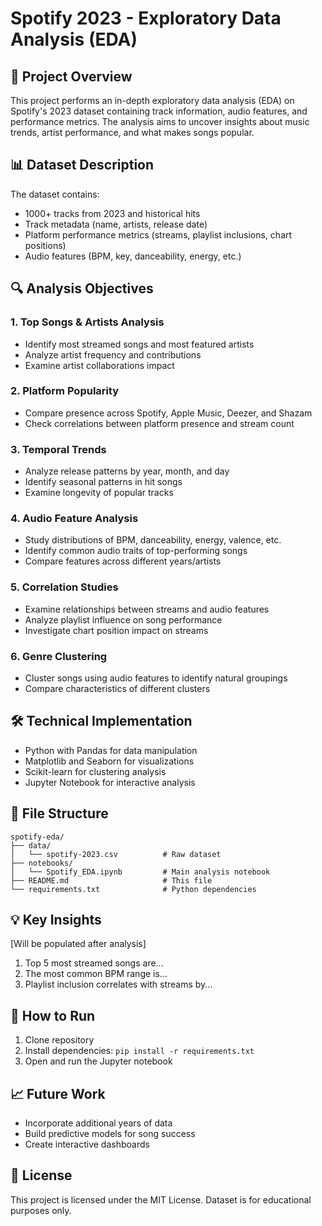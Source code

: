 # Spotify 2023 - Exploratory Data Analysis (EDA)

## 📌 Project Overview
This project performs an in-depth exploratory data analysis (EDA) on Spotify's 2023 dataset containing track information, audio features, and performance metrics. The analysis aims to uncover insights about music trends, artist performance, and what makes songs popular.

## 📊 Dataset Description
The dataset contains:
- 1000+ tracks from 2023 and historical hits
- Track metadata (name, artists, release date)
- Platform performance metrics (streams, playlist inclusions, chart positions)
- Audio features (BPM, key, danceability, energy, etc.)

## 🔍 Analysis Objectives

### 1. Top Songs & Artists Analysis
- Identify most streamed songs and most featured artists
- Analyze artist frequency and contributions
- Examine artist collaborations impact

### 2. Platform Popularity
- Compare presence across Spotify, Apple Music, Deezer, and Shazam
- Check correlations between platform presence and stream count

### 3. Temporal Trends
- Analyze release patterns by year, month, and day
- Identify seasonal patterns in hit songs
- Examine longevity of popular tracks

### 4. Audio Feature Analysis
- Study distributions of BPM, danceability, energy, valence, etc.
- Identify common audio traits of top-performing songs
- Compare features across different years/artists

### 5. Correlation Studies
- Examine relationships between streams and audio features
- Analyze playlist influence on song performance
- Investigate chart position impact on streams

### 6. Genre Clustering
- Cluster songs using audio features to identify natural groupings
- Compare characteristics of different clusters

## 🛠️ Technical Implementation
- Python with Pandas for data manipulation
- Matplotlib and Seaborn for visualizations
- Scikit-learn for clustering analysis
- Jupyter Notebook for interactive analysis

## 📂 File Structure
```
spotify-eda/
├── data/
│   └── spotify-2023.csv          # Raw dataset
├── notebooks/
│   └── Spotify_EDA.ipynb         # Main analysis notebook
├── README.md                     # This file
└── requirements.txt              # Python dependencies
```

## 💡 Key Insights
[Will be populated after analysis]
1. Top 5 most streamed songs are...
2. The most common BPM range is...
3. Playlist inclusion correlates with streams by...

## 🚀 How to Run
1. Clone repository
2. Install dependencies: `pip install -r requirements.txt`
3. Open and run the Jupyter notebook

## 📈 Future Work
- Incorporate additional years of data
- Build predictive models for song success
- Create interactive dashboards

## 📜 License
This project is licensed under the MIT License. Dataset is for educational purposes only.
